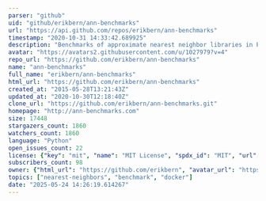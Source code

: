```yaml
---
parser: "github"
uid: "github/erikbern/ann-benchmarks"
url: "https://api.github.com/repos/erikbern/ann-benchmarks"
timestamp: "2020-10-31 14:33:42.689925"
description: "Benchmarks of approximate nearest neighbor libraries in Python"
avatar: "https://avatars2.githubusercontent.com/u/1027979?v=4"
repo_url: "https://github.com/erikbern/ann-benchmarks"
name: "ann-benchmarks"
full_name: "erikbern/ann-benchmarks"
html_url: "https://github.com/erikbern/ann-benchmarks"
created_at: "2015-05-28T13:21:43Z"
updated_at: "2020-10-30T12:18:40Z"
clone_url: "https://github.com/erikbern/ann-benchmarks.git"
homepage: "http://ann-benchmarks.com"
size: 17448
stargazers_count: 1860
watchers_count: 1860
language: "Python"
open_issues_count: 22
license: {"key": "mit", "name": "MIT License", "spdx_id": "MIT", "url": "https://api.github.com/licenses/mit", "node_id": "MDc6TGljZW5zZTEz"}
subscribers_count: 98
owner: {"html_url": "https://github.com/erikbern", "avatar_url": "https://avatars2.githubusercontent.com/u/1027979?v=4", "login": "erikbern", "type": "User"}
topics: ["nearest-neighbors", "benchmark", "docker"]
date: "2025-05-24 14:26:19.614267"
---
```

